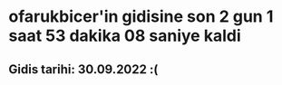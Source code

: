 # ofarukbicer'in gidisine son 2 gun 1 saat 53 dakika 08 saniye kaldi

## Gidis tarihi: 30.09.2022 :(